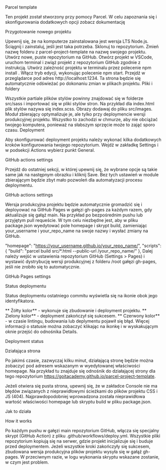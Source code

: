 Parcel template

Ten projekt został stworzony przy pomocy Parcel. W celu zapoznania się i skonfigurowania dodatkowych opcji zobacz dokumentację

Przygotowanie nowego projektu

Upewnij się, że na komputerze zainstalowana jest wersja LTS Node.js. Ściągnij i zainstaluj, jeśli jest taka potrzeba.
Sklonuj to repozytorium.
Zmień nazwę folderu z parcel-project-template na nazwę swojego projektu.
Utwórz nowe, puste repozytorium na GitHub.
Otwórz projekt w VSCode, uruchom terminal i zwiąż projekt z repozytorium GitHub zgodnie z instrukcją.
Utwórz zależność projektu w terminalu przez polecenie npm install .
Włącz tryb edycji, wykonując polecenie npm start.
Przejdź w przeglądarce pod adres http://localhost:1234. Ta strona będzie się automatycznie odświeżać po dokonaniu zmian w plikach projektu.
Pliki i foldery

Wszystkie partiale plików stylów powinny znajdować się w folderze src/sass i importować się w pliki stylów stron. Na przykład dla index.html plik stylów nazywa się index.scss.
Obrazy dodawaj do pliku src/images. Moduł zbierający optymalizuje je, ale tylko przy deploymencie wersji produkcyjnej projektu. Wszystko to zachodzi w chmurze, aby nie obciążać twojego komputera, ponieważ na słabszym sprzęcie może to zająć sporo czasu.
Deployment

Aby skonfigurować deployment projektu należy wykonać kilka dodatkowych kroków konfigurowania twojego repozytorium. Wejdź w zakładkę Settings i w podsekcji Actions wybierz punkt General.

GitHub actions settings

Przejdź do ostatniej sekcji, w której upewnij się, że wybrane opcje są takie same jak na następnym obrazku i kliknij Save. Bez tych ustawień w module zbierającym będzie zbyt mało pozwoleń dla automatyzacji procesu deploymentu.

GitHub actions settings

Wersja produkcyjna projektu będzie automatycznie gromadzić się i deployować na GitHub Pages w gałęzi gh-pages za każdym razem, gdy aktualizuje się gałąź main. Na przykład po bezpośrednim pushu lub przyjętym pull requeście. W tym celu niezbędne jest, aby w pliku package.json wyedytować pole homepage i skrypt build, zamieniając your_username i your_repo_name na swoje nazwy i wysłać zmiany na GitHub.

"homepage": "https://your_username.github.io/your_repo_name/",
"scripts": {
  "build": "parcel build src/*.html --public-url /your_repo_name/"
},
Dalej należy wejść w ustawienia repozytorium GitHub (Settings > Pages) i wystawić dystrybucję wersji produkcyjnej z folderu /root gałęzi gh-pages, jeśli nie zrobiło się to automatycznie.

GitHub Pages settings

Status deploymentu

Status deploymentu ostatniego commitu wyświetla się na ikonie obok jego identyfikatora.

** Żółty kolor** - wykonuje się zbudowanie i deployment projektu.
** Zielony kolor** - deployment zakończył się sukcesem.
** Czerwony kolor** - w czasie lintingu, budowania lub deplymentu pojawił się błąd.
Więcej informacji o statusie można zobaczyć klikając na ikonkę i w wyskakującym oknie przejść do odnośnika Details.

Deployment status

Działająca strona

Po jakimś czasie, zazwyczaj kilku minut, działającą stronę będzie można zobaczyć pod adresem wskazanym w wyedytowanej właściwości homepage. Na przykład tu znajduje się odnośnik do działającej strony dla tego repozytorium https://goitacademy.github.io/parcel-project-template.

Jeżeli otwiera się pusta strona, upewnij się, że w zakładce Console nie ma błędów związanych z nieprawidłowymi ścieżkami do plików projektu CSS i JS (404). Najprawdopodobniej wprowadzona została nieprawidłowa wartość właściwości homepage lub skryptu build w pliku package.json.

Jak to działa

How it works

Po każdym pushu w gałęzi main repozytorium GitHub, włącza się specjalny skrypt (GitHub Action) z pliku .github/workflows/deploy.yml.
Wszystkie pliki repozytorium kopiują się na serwer, gdzie projekt inicjalizuje się i buduje przed deploymentem.
Jeżeli wszystkie kroki zakończyły się sukcesem, zbudowana wersja produkcyjna plików projektu wysyła się w gałąź gh-pages. W przeciwnym razie, w logu wykonania skryptu wskazane zostanie, w czym jest problem.
